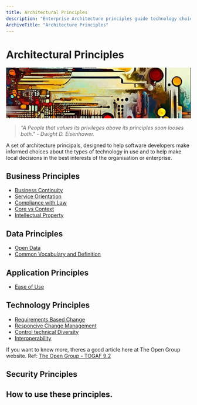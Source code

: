 ```yaml
---
title: Architectural Principles
description: "Enterprise Architecture principles guide technology choices that align with the enterprise’s vision and goals."
ArchiveTitle: "Architecture Principles"
---
```

# Architectural Principles
  
![An abstract header in the style of Van Gogh](/media/images/header01.png)

> *"A People that values its privileges above its principles soon looses both." - Dwight D. Eisenhower.*

A set of architecture principals, designed to help software developers make informed choices about the types of technology in use and to help make local decisions in the best interests of the organisation or enterprise.

## Business Principles

* [Business Continuity](xref:Business-Continuity)
* [Service Orientation](xref:Service-Orientation)
* [Compliance with Law](xref:Compliance-with-Law)
* [Core vs Context](xref:Core-vs-Context)
* [Intellectual Property](xref:Intellectual-Property)

## Data Principles

* [Open Data](./2-dataPrinciples/1-openData.md)
* [Common Vocabulary and Definition](./2-dataPrinciples/2-commonVocabularyAndDataDefinitions.md)

## Application Principles

* [Ease of Use](./3-applicationPrinciples/1-easeOfUse.md)

## Technology Principles

* [Requirements Based Change](./4-technologyPrinciples/1-requirementsBasedChange.md)
* [Responcive Change Management](./4-technologyPrinciples/2-responsiveChangemanagement.md)
* [Control technical Diversity](./4-technologyPrinciples/3-controlTechnicalDiversity.md)
* [Interoperability](./4-technologyPrinciples/4-interoperability.md)

If you want to know more, theres a good article here at The Open Group website. Ref: [The Open Group - TOGAF 9.2](https://pubs.opengroup.org/architecture/togaf9-doc/arch/chap20.html)

## Security Principles

## How to use these principles.
